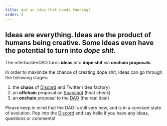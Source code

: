```yaml
---
title: got an idea that needs funding?
order: 4
---
```


## Ideas are everything. Ideas are the product of humans being creative. Some ideas even have the potential to turn into _dope shit_.

The mferbuilderDAO turns **ideas** into **dope shit** via **onchain proposals**.

In order to maximize the chance of creating dope shit, ideas can go through the following stages:

1. the **chaos** of [Discord](https://discord.com/invite/pteFhXpCrw) and Twitter (idea factory)
2. an **offchain** proposal on [Snapshot](https://snapshot.org/#/mferbuilderdao.eth) (heat check)
3. an **onchain** proposal to the [DAO](https://nouns.build/dao/0x795D300855069F602862c5e23814Bdeeb25DCa6b) (the real deal)

Please keep in mind that the DAO is still very new, and is in a constant state of evolution. Pop into the [Discord](https://discord.com/invite/pteFhXpCrw) and say hello if you have any ideas, questions or comments!
